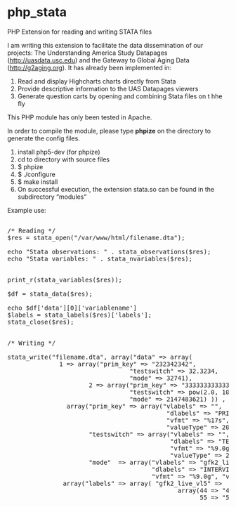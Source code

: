php_stata
=========

PHP Extension for reading and writing STATA files

I am writing this extension to facilitate the data dissemination of our projects: The Understanding America Study Datapages (http://uasdata.usc.edu) and the Gateway to Global Aging Data (http://g2aging.org). It has already been implemented in:<br>

1) Read and display Highcharts charts directly from Stata<br>
2) Provide descriptive information to the UAS Datapages viewers<br>
3) Generate question carts by opening and combining Stata files on t hhe fly<br>

This PHP module has only been tested in Apache.

In order to compile the module, please type <b>phpize</b> on the directory to generate the config files.

1) install php5-dev (for phpize)
2) cd to directory with source files
3) $ phpize
4) $ ./configure
5) $ make install
6) On successful execution, the extension stata.so can be found in the subdirectory “modules”



Example use:
<pre>

/* Reading */
$res = stata_open("/var/www/html/filename.dta");

echo "Stata observations: " . stata_observations($res);
echo "Stata variables: " . stata_nvariables($res);


print_r(stata_variables($res));

$df = stata_data($res);

echo $df['data'][0]['variablename']
$labels = stata_labels($res)['labels'];
stata_close($res);


/* Writing */

stata_write("filename.dta", array("data" => array(
		      1 => array("prim_key" => "232342342", 
                                 "testswitch" => 32.3234, 
                                 "mode" => 32741), 
                      2 => array("prim_key" => "33333333333333333", 
                                 "testswitch" => pow(2.0, 1023), 
                                 "mode" => 2147483621) )) ,  
                array("prim_key" => array("vlabels" => "",
                                           "dlabels" => "PRIM KEY",
                                           "vfmt" => "%17s",
                                           "valueType" => 20 ),
                      "testswitch" => array("vlabels" => "",
                                            "dlabels" => "TEST SWITCH",
                                            "vfmt" => "%9.0g",
                                            "valueType" => 255), 
                      "mode"  => array("vlabels" => "gfk2_live_vl5", 
                                       "dlabels" => "INTERVIEW MODE", 
                                       "vfmt" => "%9.0g", "valueType" => 253)), 
               array("labels" => array( "gfk2_live_vl5" => 
                                              array(44 => "44 Face" ,
                                                    55 => "55 Call center"))));
</pre>

